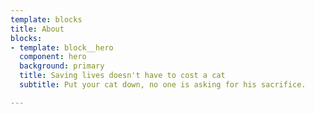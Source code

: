 ```yaml
---
template: blocks
title: About
blocks:
- template: block__hero
  component: hero
  background: primary
  title: Saving lives doesn't have to cost a cat
  subtitle: Put your cat down, no one is asking for his sacrifice.

---
```

